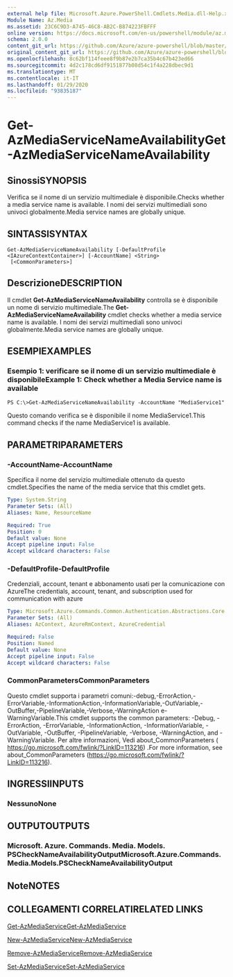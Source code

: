 ```yaml
---
external help file: Microsoft.Azure.PowerShell.Cmdlets.Media.dll-Help.xml
Module Name: Az.Media
ms.assetid: 23C6C9D3-A745-46C8-AB2C-B874223FBFFF
online version: https://docs.microsoft.com/en-us/powershell/module/az.media/get-azmediaservicenameavailability
schema: 2.0.0
content_git_url: https://github.com/Azure/azure-powershell/blob/master/src/Media/Media/help/Get-AzMediaServiceNameAvailability.md
original_content_git_url: https://github.com/Azure/azure-powershell/blob/master/src/Media/Media/help/Get-AzMediaServiceNameAvailability.md
ms.openlocfilehash: 8c62bf114feee8f9b87e2b7ca35b4c67b423ed66
ms.sourcegitcommit: 4d2c178cd6df9151877b08d54c1f4a228dbec9d1
ms.translationtype: MT
ms.contentlocale: it-IT
ms.lasthandoff: 01/29/2020
ms.locfileid: "93835187"
---
```

# <span data-ttu-id="09b80-101">Get-AzMediaServiceNameAvailability</span><span class="sxs-lookup"><span data-stu-id="09b80-101">Get-AzMediaServiceNameAvailability</span></span>

## <span data-ttu-id="09b80-102">Sinossi</span><span class="sxs-lookup"><span data-stu-id="09b80-102">SYNOPSIS</span></span>
<span data-ttu-id="09b80-103">Verifica se il nome di un servizio multimediale è disponibile.</span><span class="sxs-lookup"><span data-stu-id="09b80-103">Checks whether a media service name is available.</span></span>
<span data-ttu-id="09b80-104">I nomi dei servizi multimediali sono univoci globalmente.</span><span class="sxs-lookup"><span data-stu-id="09b80-104">Media service names are globally unique.</span></span>

## <span data-ttu-id="09b80-105">SINTASSI</span><span class="sxs-lookup"><span data-stu-id="09b80-105">SYNTAX</span></span>

```
Get-AzMediaServiceNameAvailability [-DefaultProfile <IAzureContextContainer>] [-AccountName] <String>
 [<CommonParameters>]
```

## <span data-ttu-id="09b80-106">Descrizione</span><span class="sxs-lookup"><span data-stu-id="09b80-106">DESCRIPTION</span></span>
<span data-ttu-id="09b80-107">Il cmdlet **Get-AzMediaServiceNameAvailability** controlla se è disponibile un nome di servizio multimediale.</span><span class="sxs-lookup"><span data-stu-id="09b80-107">The **Get-AzMediaServiceNameAvailability** cmdlet checks whether a media service name is available.</span></span>
<span data-ttu-id="09b80-108">I nomi dei servizi multimediali sono univoci globalmente.</span><span class="sxs-lookup"><span data-stu-id="09b80-108">Media service names are globally unique.</span></span>

## <span data-ttu-id="09b80-109">ESEMPI</span><span class="sxs-lookup"><span data-stu-id="09b80-109">EXAMPLES</span></span>

### <span data-ttu-id="09b80-110">Esempio 1: verificare se il nome di un servizio multimediale è disponibile</span><span class="sxs-lookup"><span data-stu-id="09b80-110">Example 1: Check whether a Media Service name is available</span></span>
```
PS C:\>Get-AzMediaServiceNameAvailability -AccountName "MediaService1"
```

<span data-ttu-id="09b80-111">Questo comando verifica se è disponibile il nome MediaService1.</span><span class="sxs-lookup"><span data-stu-id="09b80-111">This command checks if the name MediaService1 is available.</span></span>

## <span data-ttu-id="09b80-112">PARAMETRI</span><span class="sxs-lookup"><span data-stu-id="09b80-112">PARAMETERS</span></span>

### <span data-ttu-id="09b80-113">-AccountName</span><span class="sxs-lookup"><span data-stu-id="09b80-113">-AccountName</span></span>
<span data-ttu-id="09b80-114">Specifica il nome del servizio multimediale ottenuto da questo cmdlet.</span><span class="sxs-lookup"><span data-stu-id="09b80-114">Specifies the name of the media service that this cmdlet gets.</span></span>

```yaml
Type: System.String
Parameter Sets: (All)
Aliases: Name, ResourceName

Required: True
Position: 0
Default value: None
Accept pipeline input: False
Accept wildcard characters: False
```

### <span data-ttu-id="09b80-115">-DefaultProfile</span><span class="sxs-lookup"><span data-stu-id="09b80-115">-DefaultProfile</span></span>
<span data-ttu-id="09b80-116">Credenziali, account, tenant e abbonamento usati per la comunicazione con Azure</span><span class="sxs-lookup"><span data-stu-id="09b80-116">The credentials, account, tenant, and subscription used for communication with azure</span></span>

```yaml
Type: Microsoft.Azure.Commands.Common.Authentication.Abstractions.Core.IAzureContextContainer
Parameter Sets: (All)
Aliases: AzContext, AzureRmContext, AzureCredential

Required: False
Position: Named
Default value: None
Accept pipeline input: False
Accept wildcard characters: False
```

### <span data-ttu-id="09b80-117">CommonParameters</span><span class="sxs-lookup"><span data-stu-id="09b80-117">CommonParameters</span></span>
<span data-ttu-id="09b80-118">Questo cmdlet supporta i parametri comuni:-debug,-ErrorAction,-ErrorVariable,-InformationAction,-InformationVariable,-OutVariable,-OutBuffer,-PipelineVariable,-Verbose,-WarningAction e-WarningVariable.</span><span class="sxs-lookup"><span data-stu-id="09b80-118">This cmdlet supports the common parameters: -Debug, -ErrorAction, -ErrorVariable, -InformationAction, -InformationVariable, -OutVariable, -OutBuffer, -PipelineVariable, -Verbose, -WarningAction, and -WarningVariable.</span></span> <span data-ttu-id="09b80-119">Per altre informazioni, Vedi about_CommonParameters ( https://go.microsoft.com/fwlink/?LinkID=113216) .</span><span class="sxs-lookup"><span data-stu-id="09b80-119">For more information, see about_CommonParameters (https://go.microsoft.com/fwlink/?LinkID=113216).</span></span>

## <span data-ttu-id="09b80-120">INGRESSI</span><span class="sxs-lookup"><span data-stu-id="09b80-120">INPUTS</span></span>

### <span data-ttu-id="09b80-121">Nessuno</span><span class="sxs-lookup"><span data-stu-id="09b80-121">None</span></span>

## <span data-ttu-id="09b80-122">OUTPUT</span><span class="sxs-lookup"><span data-stu-id="09b80-122">OUTPUTS</span></span>

### <span data-ttu-id="09b80-123">Microsoft. Azure. Commands. Media. Models. PSCheckNameAvailabilityOutput</span><span class="sxs-lookup"><span data-stu-id="09b80-123">Microsoft.Azure.Commands.Media.Models.PSCheckNameAvailabilityOutput</span></span>

## <span data-ttu-id="09b80-124">Note</span><span class="sxs-lookup"><span data-stu-id="09b80-124">NOTES</span></span>

## <span data-ttu-id="09b80-125">COLLEGAMENTI CORRELATI</span><span class="sxs-lookup"><span data-stu-id="09b80-125">RELATED LINKS</span></span>

[<span data-ttu-id="09b80-126">Get-AzMediaService</span><span class="sxs-lookup"><span data-stu-id="09b80-126">Get-AzMediaService</span></span>](./Get-AzMediaService.md)

[<span data-ttu-id="09b80-127">New-AzMediaService</span><span class="sxs-lookup"><span data-stu-id="09b80-127">New-AzMediaService</span></span>](./New-AzMediaService.md)

[<span data-ttu-id="09b80-128">Remove-AzMediaService</span><span class="sxs-lookup"><span data-stu-id="09b80-128">Remove-AzMediaService</span></span>](./Remove-AzMediaService.md)

[<span data-ttu-id="09b80-129">Set-AzMediaService</span><span class="sxs-lookup"><span data-stu-id="09b80-129">Set-AzMediaService</span></span>](./Set-AzMediaService.md)


